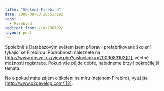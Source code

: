 ```yaml
---
title: "Školení Firebird"
date: 2009-09-03T20:51:19Z
tags:
  - Firebird
redirect_from: /id/230792/
layout: post
---
```

Společně s Databázovým světem jsem připravil prefabrikované školení týkající se Firebirdu. Podrobnosti naleznete na [http://www.dbsvet.cz/view.php?cisloclanku=2009083103][1], včetně možnosti registrace. Pokud vše půjde dobře, nabídneme brzy i pokročilejší témata.

No a pokud máte zájem o školení na míru (nejenom Firebird), využijte [http://www.x2develop.com/][2].

[1]: http://www.dbsvet.cz/view.php?cisloclanku=2009083103
[2]: http://www.x2develop.com/